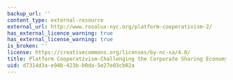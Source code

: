 ```yaml
---
backup_url: ''
content_type: external-resource
external_url: http://www.rosalux-nyc.org/platform-cooperativism-2/
has_external_licence_warning: true
has_external_license_warning: true
is_broken: ''
license: https://creativecommons.org/licenses/by-nc-sa/4.0/
title: Platform Cooperativism-Challenging the Corporate Sharing Economy
uid: d7314d3a-e94b-423b-b0da-5e27e03cb02a
---
```

